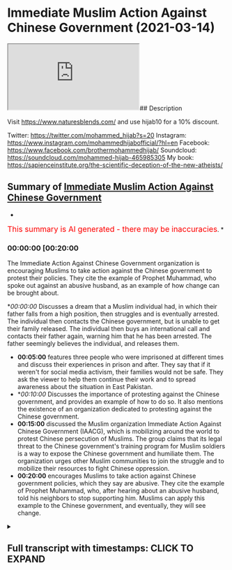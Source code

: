 # Immediate Muslim Action Against Chinese Government (2021-03-14)

<iframe loading='lazy' src='https://www.youtube.com/embed/xmXoyj0HgIw'></iframe>## Description

Visit https://www.naturesblends.com/ and use hijab10 for a 10% discount. 

Twitter: https://twitter.com/mohammed_hijab?s=20
Instagram: https://www.instagram.com/mohammedhijabofficial/?hl=en
Facebook: https://www.facebook.com/brothermohammedhijab/
Soundcloud: https://soundcloud.com/mohammed-hijab-465985305
My book: https://sapienceinstitute.org/the-scientific-deception-of-the-new-atheists/

## Summary of [Immediate Muslim Action Against Chinese Government](https://www.youtube.com/watch?v=xmXoyj0HgIw)


*

<span style="color:red; font-size:125%">This summary is AI generated - there may be inaccuracies</span>. [](/)*

### <a onclick="modifyYTiframeseektime('1200')">00:00:00 [00:20:00</a>

The Immediate Action Against Chinese Government organization is encouraging Muslims to take action against the Chinese government to protest their policies. They cite the example of Prophet Muhammad, who spoke out against an abusive husband, as an example of how change can be brought about.

**<a onclick="modifyYTiframeseektime('0')">00:00:00</a>* Discusses a dream that a Muslim individual had, in which their father falls from a high position, then struggles and is eventually arrested. The individual then contacts the Chinese government, but is unable to get their family released. The individual then buys an international call and contacts their father again, warning him that he has been arrested. The father seemingly believes the individual, and releases them.
* **<a onclick="modifyYTiframeseektime('300')">00:05:00</a>**  features three people who were imprisoned at different times and discuss their experiences in prison and after. They say that if it weren't for social media activism, their families would not be safe. They ask the viewer to help them continue their work and to spread awareness about the situation in East Pakistan.
* **<a onclick="modifyYTiframeseektime('600')">00:10:00</a>* Discusses the importance of protesting against the Chinese government, and provides an example of how to do so. It also mentions the existence of an organization dedicated to protesting against the Chinese government.
* **<a onclick="modifyYTiframeseektime('900')">00:15:00</a>**  discussed the Muslim organization Immediate Action Against Chinese Government (IAACG), which is mobilizing around the world to protest Chinese persecution of Muslims. The group claims that its legal threat to the Chinese government's training program for Muslim soldiers is a way to expose the Chinese government and humiliate them. The organization urges other Muslim communities to join the struggle and to mobilize their resources to fight Chinese oppression.
* **<a onclick="modifyYTiframeseektime('1200')">00:20:00</a>** encourages Muslims to take action against Chinese government policies, which they say are abusive. They cite the example of Prophet Muhammad, who, after hearing about an abusive husband, told his neighbors to stop supporting him. Muslims can apply this example to the Chinese government, and eventually, they will see change.

<details><summary><h2>Full transcript with timestamps: CLICK TO EXPAND</h2></summary>

<a onclick="modifyYTiframeseektime('0)')">0:00:00 condition a very ill condition and one</a>
<a onclick="modifyYTiframeseektime('3)')">0:00:03 day i received</a>
<a onclick="modifyYTiframeseektime('4)')">0:00:04 another one dying flower after like</a>
<a onclick="modifyYTiframeseektime('7)')">0:00:07 december 2018 and just to remind me what</a>
<a onclick="modifyYTiframeseektime('10)')">0:00:10 the dying flower what does it symbolize</a>
<a onclick="modifyYTiframeseektime('12)')">0:00:12 what does it mean the one the rose you</a>
<a onclick="modifyYTiframeseektime('15)')">0:00:15 know the the ross</a>
<a onclick="modifyYTiframeseektime('16)')">0:00:16 i mean the emoji the emoji what does it</a>
<a onclick="modifyYTiframeseektime('19)')">0:00:19 what does it mean that if you get a</a>
<a onclick="modifyYTiframeseektime('20)')">0:00:20 dying flower what does that indicate</a>
<a onclick="modifyYTiframeseektime('22)')">0:00:22 uh some i mean the chinese government</a>
<a onclick="modifyYTiframeseektime('24)')">0:00:24 touched my family members</a>
<a onclick="modifyYTiframeseektime('26)')">0:00:26 okay okay the emoji</a>
<a onclick="modifyYTiframeseektime('30)')">0:00:30 meaning they arrested them yes i mean</a>
<a onclick="modifyYTiframeseektime('33)')">0:00:33 of course only the thing is arrested by</a>
<a onclick="modifyYTiframeseektime('36)')">0:00:36 the chinese government you got the point</a>
<a onclick="modifyYTiframeseektime('37)')">0:00:37 on it actually</a>
<a onclick="modifyYTiframeseektime('38)')">0:00:38 i don't want to tell what they call the</a>
<a onclick="modifyYTiframeseektime('41)')">0:00:41 spirituality part actually</a>
<a onclick="modifyYTiframeseektime('43)')">0:00:43 everything i saw in my dream also i</a>
<a onclick="modifyYTiframeseektime('45)')">0:00:45 don't want to tell this part because i</a>
<a onclick="modifyYTiframeseektime('46)')">0:00:46 don't want to</a>
<a onclick="modifyYTiframeseektime('47)')">0:00:47 uh people oh no i think we need to hear</a>
<a onclick="modifyYTiframeseektime('49)')">0:00:49 this one brother please</a>
<a onclick="modifyYTiframeseektime('51)')">0:00:51 yeah actually just one day before my</a>
<a onclick="modifyYTiframeseektime('53)')">0:00:53 father</a>
<a onclick="modifyYTiframeseektime('54)')">0:00:54 is like from the high and he's the</a>
<a onclick="modifyYTiframeseektime('56)')">0:00:56 falling down then</a>
<a onclick="modifyYTiframeseektime('58)')">0:00:58 i like you know uh even the ones just</a>
<a onclick="modifyYTiframeseektime('61)')">0:01:01 now</a>
<a onclick="modifyYTiframeseektime('62)')">0:01:02 this is my dream in no actually just now</a>
<a onclick="modifyYTiframeseektime('65)')">0:01:05 also i i my dream my shortening just now</a>
<a onclick="modifyYTiframeseektime('68)')">0:01:08 when i come to the malaysia when i told</a>
<a onclick="modifyYTiframeseektime('71)')">0:01:11 you just now</a>
<a onclick="modifyYTiframeseektime('72)')">0:01:12 when i was from malaysia in my dream</a>
<a onclick="modifyYTiframeseektime('75)')">0:01:15 also someone ordered me</a>
<a onclick="modifyYTiframeseektime('76)')">0:01:16 out from malaysia before saturday in my</a>
<a onclick="modifyYTiframeseektime('79)')">0:01:19 dream</a>
<a onclick="modifyYTiframeseektime('80)')">0:01:20 subhanallah yes yes so allah saved me</a>
<a onclick="modifyYTiframeseektime('84)')">0:01:24 actually</a>
<a onclick="modifyYTiframeseektime('85)')">0:01:25 you know this is what happened i mean</a>
<a onclick="modifyYTiframeseektime('87)')">0:01:27 end of 2017</a>
<a onclick="modifyYTiframeseektime('89)')">0:01:29 my flight is on sunday but someone</a>
<a onclick="modifyYTiframeseektime('92)')">0:01:32 ordered me</a>
<a onclick="modifyYTiframeseektime('93)')">0:01:33 in my dream very clearly you held out</a>
<a onclick="modifyYTiframeseektime('95)')">0:01:35 from malaysia before saturday</a>
<a onclick="modifyYTiframeseektime('113)')">0:01:53 here you know the prophet muhammed he</a>
<a onclick="modifyYTiframeseektime('114)')">0:01:54 told us that you can have a</a>
<a onclick="modifyYTiframeseektime('117)')">0:01:57 an actual dream which indicates the</a>
<a onclick="modifyYTiframeseektime('118)')">0:01:58 future you know and this is</a>
<a onclick="modifyYTiframeseektime('121)')">0:02:01 the the ulama of islam they've divided</a>
<a onclick="modifyYTiframeseektime('123)')">0:02:03 dreams into different types and one of</a>
<a onclick="modifyYTiframeseektime('124)')">0:02:04 them is</a>
<a onclick="modifyYTiframeseektime('126)')">0:02:06 the actual true dream that tells you</a>
<a onclick="modifyYTiframeseektime('128)')">0:02:08 about the truth the future</a>
<a onclick="modifyYTiframeseektime('131)')">0:02:11 and this is unbelievable what you're</a>
<a onclick="modifyYTiframeseektime('132)')">0:02:12 saying to me right now is it's</a>
<a onclick="modifyYTiframeseektime('134)')">0:02:14 phenomenal like you know subhanallah</a>
<a onclick="modifyYTiframeseektime('136)')">0:02:16 that shows you that allah subhanahu wa</a>
<a onclick="modifyYTiframeseektime('138)')">0:02:18 he has given you subhanallah a mission</a>
<a onclick="modifyYTiframeseektime('141)')">0:02:21 in life</a>
<a onclick="modifyYTiframeseektime('142)')">0:02:22 you have you've been chosen for this</a>
<a onclick="modifyYTiframeseektime('144)')">0:02:24 mission brother</a>
<a onclick="modifyYTiframeseektime('145)')">0:02:25 yes yes yes yes that is exactly what i'm</a>
<a onclick="modifyYTiframeseektime('149)')">0:02:29 thinking you know brother why allah</a>
<a onclick="modifyYTiframeseektime('150)')">0:02:30 saved me you know</a>
<a onclick="modifyYTiframeseektime('152)')">0:02:32 because i have to answer to allah when</a>
<a onclick="modifyYTiframeseektime('154)')">0:02:34 your nation</a>
<a onclick="modifyYTiframeseektime('155)')">0:02:35 actually i tell you later on all the</a>
<a onclick="modifyYTiframeseektime('157)')">0:02:37 mosque in my village is</a>
<a onclick="modifyYTiframeseektime('159)')">0:02:39 being demolished i tell you after this</a>
<a onclick="modifyYTiframeseektime('161)')">0:02:41 this one you know so i got everything</a>
<a onclick="modifyYTiframeseektime('163)')">0:02:43 so meaning that uh you know if i don't</a>
<a onclick="modifyYTiframeseektime('165)')">0:02:45 do anything</a>
<a onclick="modifyYTiframeseektime('166)')">0:02:46 i will questionable or i have to answer</a>
<a onclick="modifyYTiframeseektime('168)')">0:02:48 to allah what i did when i save you</a>
<a onclick="modifyYTiframeseektime('171)')">0:02:51 from this the red evils you know so</a>
<a onclick="modifyYTiframeseektime('174)')">0:02:54 actually</a>
<a onclick="modifyYTiframeseektime('174)')">0:02:54 uh that's why i don't want to make it</a>
<a onclick="modifyYTiframeseektime('177)')">0:02:57 very spiritual but</a>
<a onclick="modifyYTiframeseektime('178)')">0:02:58 i know this part is very touchy part as</a>
<a onclick="modifyYTiframeseektime('180)')">0:03:00 well so</a>
<a onclick="modifyYTiframeseektime('182)')">0:03:02 anyway when it's come to my father in my</a>
<a onclick="modifyYTiframeseektime('185)')">0:03:05 dream</a>
<a onclick="modifyYTiframeseektime('185)')">0:03:05 my father is falling down forever from</a>
<a onclick="modifyYTiframeseektime('188)')">0:03:08 very high</a>
<a onclick="modifyYTiframeseektime('189)')">0:03:09 then is he's just like struggling in my</a>
<a onclick="modifyYTiframeseektime('191)')">0:03:11 dream then</a>
<a onclick="modifyYTiframeseektime('192)')">0:03:12 uh i just like you know again</a>
<a onclick="modifyYTiframeseektime('196)')">0:03:16 i got some message to someone then and</a>
<a onclick="modifyYTiframeseektime('199)')">0:03:19 he told me one dying flower</a>
<a onclick="modifyYTiframeseektime('201)')">0:03:21 emoji okay emoji so meaning that they</a>
<a onclick="modifyYTiframeseektime('204)')">0:03:24 arrested</a>
<a onclick="modifyYTiframeseektime('205)')">0:03:25 my father as well then when i contacted</a>
<a onclick="modifyYTiframeseektime('209)')">0:03:29 that chinese officials they already like</a>
<a onclick="modifyYTiframeseektime('212)')">0:03:32 delisted me in the wechat</a>
<a onclick="modifyYTiframeseektime('214)')">0:03:34 because i cannot send him the message</a>
<a onclick="modifyYTiframeseektime('216)')">0:03:36 anymore</a>
<a onclick="modifyYTiframeseektime('217)')">0:03:37 and then i i purchased the international</a>
<a onclick="modifyYTiframeseektime('220)')">0:03:40 call</a>
<a onclick="modifyYTiframeseektime('220)')">0:03:40 then i called him again then i told him</a>
<a onclick="modifyYTiframeseektime('223)')">0:03:43 now you arrested my father</a>
<a onclick="modifyYTiframeseektime('225)')">0:03:45 you have to release them actually don't</a>
<a onclick="modifyYTiframeseektime('228)')">0:03:48 underestimate</a>
<a onclick="modifyYTiframeseektime('229)')">0:03:49 my power as well i'm very popular in</a>
<a onclick="modifyYTiframeseektime('231)')">0:03:51 malaysia</a>
<a onclick="modifyYTiframeseektime('232)')">0:03:52 and also uh i mean uh what they call is</a>
<a onclick="modifyYTiframeseektime('236)')">0:03:56 so you're telling me you're telling me</a>
<a onclick="modifyYTiframeseektime('238)')">0:03:58 sorry doctor sorry let me just say</a>
<a onclick="modifyYTiframeseektime('239)')">0:03:59 something here and this is so important</a>
<a onclick="modifyYTiframeseektime('241)')">0:04:01 for us</a>
<a onclick="modifyYTiframeseektime('242)')">0:04:02 okay yes yes you're telling me that</a>
<a onclick="modifyYTiframeseektime('245)')">0:04:05 with your influence yeah as an academic</a>
<a onclick="modifyYTiframeseektime('250)')">0:04:10 someone who has access to the media that</a>
<a onclick="modifyYTiframeseektime('253)')">0:04:13 you</a>
<a onclick="modifyYTiframeseektime('253)')">0:04:13 are able to get the chinese government</a>
<a onclick="modifyYTiframeseektime('256)')">0:04:16 direct to release your family members</a>
<a onclick="modifyYTiframeseektime('260)')">0:04:20 with that kind of threat</a>
<a onclick="modifyYTiframeseektime('262)')">0:04:22 yes yes yes yes</a>
<a onclick="modifyYTiframeseektime('265)')">0:04:25 then then you've given us a key here you</a>
<a onclick="modifyYTiframeseektime('267)')">0:04:27 have given us a key</a>
<a onclick="modifyYTiframeseektime('269)')">0:04:29 yes this is exactly it shows you know</a>
<a onclick="modifyYTiframeseektime('271)')">0:04:31 what this shows you</a>
<a onclick="modifyYTiframeseektime('272)')">0:04:32 doctor sorry just to because it's not a</a>
<a onclick="modifyYTiframeseektime('274)')">0:04:34 problem no problem</a>
<a onclick="modifyYTiframeseektime('276)')">0:04:36 it shows us the extent to which the</a>
<a onclick="modifyYTiframeseektime('278)')">0:04:38 chinese government are fragile yes</a>
<a onclick="modifyYTiframeseektime('281)')">0:04:41 and it shows us how much impact is</a>
<a onclick="modifyYTiframeseektime('284)')">0:04:44 possibly had exactly exactly</a>
<a onclick="modifyYTiframeseektime('288)')">0:04:48 is watching this right now that if we</a>
<a onclick="modifyYTiframeseektime('291)')">0:04:51 come together and use our social media</a>
<a onclick="modifyYTiframeseektime('294)')">0:04:54 influence</a>
<a onclick="modifyYTiframeseektime('294)')">0:04:54 just our social media yes yes yes you</a>
<a onclick="modifyYTiframeseektime('297)')">0:04:57 can influence i mean if you did it and</a>
<a onclick="modifyYTiframeseektime('299)')">0:04:59 you could get</a>
<a onclick="modifyYTiframeseektime('300)')">0:05:00 three people out of prison at different</a>
<a onclick="modifyYTiframeseektime('301)')">0:05:01 times imagine if</a>
<a onclick="modifyYTiframeseektime('303)')">0:05:03 all did it how many yes yes yes</a>
<a onclick="modifyYTiframeseektime('307)')">0:05:07 yes yes yes because chinese government</a>
<a onclick="modifyYTiframeseektime('310)')">0:05:10 nature like this if you are like scared</a>
<a onclick="modifyYTiframeseektime('313)')">0:05:13 from them</a>
<a onclick="modifyYTiframeseektime('313)')">0:05:13 they want to bully you but if you are</a>
<a onclick="modifyYTiframeseektime('316)')">0:05:16 strong enough</a>
<a onclick="modifyYTiframeseektime('317)')">0:05:17 then they step back you know something</a>
<a onclick="modifyYTiframeseektime('319)')">0:05:19 like that so this is the nature of it</a>
<a onclick="modifyYTiframeseektime('321)')">0:05:21 this is life this is life yes this is</a>
<a onclick="modifyYTiframeseektime('324)')">0:05:24 the life yes</a>
<a onclick="modifyYTiframeseektime('325)')">0:05:25 then after that uh you know</a>
<a onclick="modifyYTiframeseektime('328)')">0:05:28 my my life is in struggle then they</a>
<a onclick="modifyYTiframeseektime('330)')">0:05:30 released me my father</a>
<a onclick="modifyYTiframeseektime('332)')">0:05:32 and after that uh i mean i got a</a>
<a onclick="modifyYTiframeseektime('335)')">0:05:35 national award</a>
<a onclick="modifyYTiframeseektime('336)')">0:05:36 from in december 2018 i got the national</a>
<a onclick="modifyYTiframeseektime('339)')">0:05:39 award from turkey</a>
<a onclick="modifyYTiframeseektime('340)')">0:05:40 and it is presented by president of the</a>
<a onclick="modifyYTiframeseektime('342)')">0:05:42 turkey region</a>
<a onclick="modifyYTiframeseektime('344)')">0:05:44 as well so i mean that is something</a>
<a onclick="modifyYTiframeseektime('347)')">0:05:47 i i i saw this picture is this you yes</a>
<a onclick="modifyYTiframeseektime('350)')">0:05:50 yes yes yes brother yes brother yes yes</a>
<a onclick="modifyYTiframeseektime('353)')">0:05:53 yes so meaning that after that i think</a>
<a onclick="modifyYTiframeseektime('356)')">0:05:56 they didn't touch my parents they didn't</a>
<a onclick="modifyYTiframeseektime('359)')">0:05:59 touch my sister</a>
<a onclick="modifyYTiframeseektime('360)')">0:06:00 they didn't touch my uh brother as well</a>
<a onclick="modifyYTiframeseektime('364)')">0:06:04 because i have the</a>
<a onclick="modifyYTiframeseektime('365)')">0:06:05 one younger brother as well so meaning</a>
<a onclick="modifyYTiframeseektime('367)')">0:06:07 that uh</a>
<a onclick="modifyYTiframeseektime('368)')">0:06:08 starting from then uh but i mean my</a>
<a onclick="modifyYTiframeseektime('371)')">0:06:11 sister is disappeared for</a>
<a onclick="modifyYTiframeseektime('372)')">0:06:12 few months i think they did they</a>
<a onclick="modifyYTiframeseektime('374)')">0:06:14 arrested him they arrested her again</a>
<a onclick="modifyYTiframeseektime('376)')">0:06:16 uh then i think but is uh disappeared</a>
<a onclick="modifyYTiframeseektime('379)')">0:06:19 like for</a>
<a onclick="modifyYTiframeseektime('380)')">0:06:20 four four four five months then after</a>
<a onclick="modifyYTiframeseektime('383)')">0:06:23 that the pressure of international</a>
<a onclick="modifyYTiframeseektime('385)')">0:06:25 community</a>
<a onclick="modifyYTiframeseektime('386)')">0:06:26 i think they released some people from</a>
<a onclick="modifyYTiframeseektime('388)')">0:06:28 the concentration camp</a>
<a onclick="modifyYTiframeseektime('389)')">0:06:29 then that time i think they released my</a>
<a onclick="modifyYTiframeseektime('392)')">0:06:32 sister as well</a>
<a onclick="modifyYTiframeseektime('393)')">0:06:33 so meaning that in order to save my</a>
<a onclick="modifyYTiframeseektime('395)')">0:06:35 sister again</a>
<a onclick="modifyYTiframeseektime('397)')">0:06:37 so i i continued my journey actually so</a>
<a onclick="modifyYTiframeseektime('400)')">0:06:40 meaning that</a>
<a onclick="modifyYTiframeseektime('401)')">0:06:41 uh because you know then i'm asking</a>
<a onclick="modifyYTiframeseektime('404)')">0:06:44 myself</a>
<a onclick="modifyYTiframeseektime('404)')">0:06:44 okay it's not about my father it's not</a>
<a onclick="modifyYTiframeseektime('407)')">0:06:47 my</a>
<a onclick="modifyYTiframeseektime('408)')">0:06:48 about my father actually in order to</a>
<a onclick="modifyYTiframeseektime('410)')">0:06:50 save</a>
<a onclick="modifyYTiframeseektime('411)')">0:06:51 a people my people or in order to save</a>
<a onclick="modifyYTiframeseektime('414)')">0:06:54 the islam in sacrifice</a>
<a onclick="modifyYTiframeseektime('417)')">0:06:57 my father or my mother you know this is</a>
<a onclick="modifyYTiframeseektime('420)')">0:07:00 i mean</a>
<a onclick="modifyYTiframeseektime('420)')">0:07:00 in order to i mean they i mean i know</a>
<a onclick="modifyYTiframeseektime('423)')">0:07:03 actually</a>
<a onclick="modifyYTiframeseektime('424)')">0:07:04 now they're at home uh to be honest i'm</a>
<a onclick="modifyYTiframeseektime('426)')">0:07:06 100 sure they're at home</a>
<a onclick="modifyYTiframeseektime('428)')">0:07:08 uh now right now but you know the</a>
<a onclick="modifyYTiframeseektime('431)')">0:07:11 problem is now</a>
<a onclick="modifyYTiframeseektime('432)')">0:07:12 more than the issue is more than my</a>
<a onclick="modifyYTiframeseektime('434)')">0:07:14 family right now actually</a>
<a onclick="modifyYTiframeseektime('436)')">0:07:16 because what they're called i have to</a>
<a onclick="modifyYTiframeseektime('437)')">0:07:17 say i am</a>
<a onclick="modifyYTiframeseektime('439)')">0:07:19 completely taken aback by your story i</a>
<a onclick="modifyYTiframeseektime('442)')">0:07:22 i you i rarely ever use a word like this</a>
<a onclick="modifyYTiframeseektime('445)')">0:07:25 but you have</a>
<a onclick="modifyYTiframeseektime('447)')">0:07:27 professor you have a heroic story you</a>
<a onclick="modifyYTiframeseektime('450)')">0:07:30 have an</a>
<a onclick="modifyYTiframeseektime('451)')">0:07:31 absolutely heroic story and it's amazing</a>
<a onclick="modifyYTiframeseektime('454)')">0:07:34 and it's a privilege for me</a>
<a onclick="modifyYTiframeseektime('455)')">0:07:35 to hear this i mean i genuinely</a>
<a onclick="modifyYTiframeseektime('458)')">0:07:38 read about stories like this in history</a>
<a onclick="modifyYTiframeseektime('460)')">0:07:40 books i i'd rarely ever get a chance to</a>
<a onclick="modifyYTiframeseektime('463)')">0:07:43 speak to someone who's been through what</a>
<a onclick="modifyYTiframeseektime('465)')">0:07:45 you've been through</a>
<a onclick="modifyYTiframeseektime('466)')">0:07:46 and done what you've done and you've</a>
<a onclick="modifyYTiframeseektime('469)')">0:07:49 given us</a>
<a onclick="modifyYTiframeseektime('470)')">0:07:50 so much hope actually i i want you to</a>
<a onclick="modifyYTiframeseektime('472)')">0:07:52 know that you have given us so much hope</a>
<a onclick="modifyYTiframeseektime('474)')">0:07:54 and you've given us their weak points</a>
<a onclick="modifyYTiframeseektime('478)')">0:07:58 i mean is this the sense that you can do</a>
<a onclick="modifyYTiframeseektime('479)')">0:07:59 this yes</a>
<a onclick="modifyYTiframeseektime('481)')">0:08:01 we have a lot of social media influence</a>
<a onclick="modifyYTiframeseektime('484)')">0:08:04 yes we thrilled and this is the message</a>
<a onclick="modifyYTiframeseektime('486)')">0:08:06 i know the chinese government</a>
<a onclick="modifyYTiframeseektime('488)')">0:08:08 i know the chinese government is</a>
<a onclick="modifyYTiframeseektime('489)')">0:08:09 watching this yes yes</a>
<a onclick="modifyYTiframeseektime('492)')">0:08:12 unconditionally for all of the</a>
<a onclick="modifyYTiframeseektime('495)')">0:08:15 prisoners to be taken out of the chinese</a>
<a onclick="modifyYTiframeseektime('498)')">0:08:18 prisons and that if you don't we will</a>
<a onclick="modifyYTiframeseektime('501)')">0:08:21 start a movement which will become so</a>
<a onclick="modifyYTiframeseektime('503)')">0:08:23 powerful yes and it knows exactly what</a>
<a onclick="modifyYTiframeseektime('507)')">0:08:27 china</a>
<a onclick="modifyYTiframeseektime('508)')">0:08:28 is doing that believe you me it will not</a>
<a onclick="modifyYTiframeseektime('510)')">0:08:30 just be written in the history books</a>
<a onclick="modifyYTiframeseektime('512)')">0:08:32 it will be written everywhere that the</a>
<a onclick="modifyYTiframeseektime('514)')">0:08:34 chinese government</a>
<a onclick="modifyYTiframeseektime('516)')">0:08:36 is the most brutal and barbaric and</a>
<a onclick="modifyYTiframeseektime('519)')">0:08:39 megalomaniacal diabolical government</a>
<a onclick="modifyYTiframeseektime('522)')">0:08:42 that has</a>
<a onclick="modifyYTiframeseektime('522)')">0:08:42 ever you know dealt with a minority</a>
<a onclick="modifyYTiframeseektime('526)')">0:08:46 group and is ever</a>
<a onclick="modifyYTiframeseektime('527)')">0:08:47 doing so now and believe you me</a>
<a onclick="modifyYTiframeseektime('530)')">0:08:50 you know with your support it will not</a>
<a onclick="modifyYTiframeseektime('532)')">0:08:52 just be insha'allah with the will of</a>
<a onclick="modifyYTiframeseektime('534)')">0:08:54 allah</a>
<a onclick="modifyYTiframeseektime('536)')">0:08:56 your parents and your sister and your</a>
<a onclick="modifyYTiframeseektime('538)')">0:08:58 family</a>
<a onclick="modifyYTiframeseektime('539)')">0:08:59 who will be assured safety in istanbul</a>
<a onclick="modifyYTiframeseektime('542)')">0:09:02 pakistan but it will be the entire</a>
<a onclick="modifyYTiframeseektime('545)')">0:09:05 muslim population</a>
<a onclick="modifyYTiframeseektime('547)')">0:09:07 and this has become our struggle now</a>
<a onclick="modifyYTiframeseektime('550)')">0:09:10 you're struggling no longer your</a>
<a onclick="modifyYTiframeseektime('552)')">0:09:12 struggle</a>
<a onclick="modifyYTiframeseektime('552)')">0:09:12 i want to let you know dr bolham thank</a>
<a onclick="modifyYTiframeseektime('555)')">0:09:15 you so much</a>
<a onclick="modifyYTiframeseektime('556)')">0:09:16 yes every single person who is watching</a>
<a onclick="modifyYTiframeseektime('559)')">0:09:19 this stream now is already</a>
<a onclick="modifyYTiframeseektime('563)')">0:09:23 a front line worker</a>
<a onclick="modifyYTiframeseektime('566)')">0:09:26 every single one of us now are with you</a>
<a onclick="modifyYTiframeseektime('568)')">0:09:28 i don't want you to feel for a second</a>
<a onclick="modifyYTiframeseektime('570)')">0:09:30 that you're alone</a>
<a onclick="modifyYTiframeseektime('571)')">0:09:31 thank you so much brother thank you so</a>
<a onclick="modifyYTiframeseektime('573)')">0:09:33 much every single person that's watching</a>
<a onclick="modifyYTiframeseektime('575)')">0:09:35 this stream and the thousands that are</a>
<a onclick="modifyYTiframeseektime('576)')">0:09:36 going to watch you after is done</a>
<a onclick="modifyYTiframeseektime('578)')">0:09:38 we are all with you and we will do</a>
<a onclick="modifyYTiframeseektime('580)')">0:09:40 whatever is needed</a>
<a onclick="modifyYTiframeseektime('582)')">0:09:42 and whatever is required through the</a>
<a onclick="modifyYTiframeseektime('585)')">0:09:45 legal systems</a>
<a onclick="modifyYTiframeseektime('586)')">0:09:46 and so yes necessary yes yes</a>
<a onclick="modifyYTiframeseektime('590)')">0:09:50 legal means necessary yes required</a>
<a onclick="modifyYTiframeseektime('594)')">0:09:54 to free the people of east pakistan yeah</a>
<a onclick="modifyYTiframeseektime('597)')">0:09:57 thank you</a>
<a onclick="modifyYTiframeseektime('598)')">0:09:58 thank you social media activism make a</a>
<a onclick="modifyYTiframeseektime('601)')">0:10:01 difference</a>
<a onclick="modifyYTiframeseektime('602)')">0:10:02 is it important for people to do of</a>
<a onclick="modifyYTiframeseektime('604)')">0:10:04 course</a>
<a onclick="modifyYTiframeseektime('605)')">0:10:05 definitely every time there is what they</a>
<a onclick="modifyYTiframeseektime('607)')">0:10:07 call is</a>
<a onclick="modifyYTiframeseektime('608)')">0:10:08 like very strong voice from</a>
<a onclick="modifyYTiframeseektime('609)')">0:10:09 international community i mean</a>
<a onclick="modifyYTiframeseektime('612)')">0:10:12 i mean this chinese government is really</a>
<a onclick="modifyYTiframeseektime('614)')">0:10:14 liar you know</a>
<a onclick="modifyYTiframeseektime('615)')">0:10:15 uh if they say there is no the the what</a>
<a onclick="modifyYTiframeseektime('618)')">0:10:18 they call</a>
<a onclick="modifyYTiframeseektime('619)')">0:10:19 the mos masjid is being the claws and</a>
<a onclick="modifyYTiframeseektime('621)')">0:10:21 they just try to show one</a>
<a onclick="modifyYTiframeseektime('622)')">0:10:22 to the mosque i mean as open they just</a>
<a onclick="modifyYTiframeseektime('625)')">0:10:25 try to tell them</a>
<a onclick="modifyYTiframeseektime('626)')">0:10:26 the mosque is being opened and also we</a>
<a onclick="modifyYTiframeseektime('629)')">0:10:29 say</a>
<a onclick="modifyYTiframeseektime('629)')">0:10:29 i mean they tried to senizing our people</a>
<a onclick="modifyYTiframeseektime('632)')">0:10:32 then the next day they were showing</a>
<a onclick="modifyYTiframeseektime('633)')">0:10:33 okay some uh people singing the uyghur</a>
<a onclick="modifyYTiframeseektime('636)')">0:10:36 song you know so meaning that</a>
<a onclick="modifyYTiframeseektime('637)')">0:10:37 of course this is the pressure of</a>
<a onclick="modifyYTiframeseektime('639)')">0:10:39 international community so meaning that</a>
<a onclick="modifyYTiframeseektime('642)')">0:10:42 if we do something in the social media</a>
<a onclick="modifyYTiframeseektime('644)')">0:10:44 of course</a>
<a onclick="modifyYTiframeseektime('645)')">0:10:45 we can influence by the chinese</a>
<a onclick="modifyYTiframeseektime('647)')">0:10:47 government as well</a>
<a onclick="modifyYTiframeseektime('648)')">0:10:48 so that's why uh even uh some people</a>
<a onclick="modifyYTiframeseektime('652)')">0:10:52 is protesting in what they call in the</a>
<a onclick="modifyYTiframeseektime('654)')">0:10:54 uh in front of chinese embassy</a>
<a onclick="modifyYTiframeseektime('656)')">0:10:56 and the chinese government called them</a>
<a onclick="modifyYTiframeseektime('658)')">0:10:58 don't go to the protest</a>
<a onclick="modifyYTiframeseektime('660)')">0:11:00 we will let you to your you can talk to</a>
<a onclick="modifyYTiframeseektime('662)')">0:11:02 your with your parents you know this has</a>
<a onclick="modifyYTiframeseektime('664)')">0:11:04 happened to</a>
<a onclick="modifyYTiframeseektime('665)')">0:11:05 many fam family members as well actually</a>
<a onclick="modifyYTiframeseektime('667)')">0:11:07 actually</a>
<a onclick="modifyYTiframeseektime('668)')">0:11:08 they want to stop me as well by showing</a>
<a onclick="modifyYTiframeseektime('670)')">0:11:10 my father and my mother</a>
<a onclick="modifyYTiframeseektime('672)')">0:11:12 i told them you know now is you cannot</a>
<a onclick="modifyYTiframeseektime('674)')">0:11:14 stop me anymore</a>
<a onclick="modifyYTiframeseektime('676)')">0:11:16 okay my my father already like 70 years</a>
<a onclick="modifyYTiframeseektime('678)')">0:11:18 old my father my mother already 60 plus</a>
<a onclick="modifyYTiframeseektime('682)')">0:11:22 okay now they live enough already</a>
<a onclick="modifyYTiframeseektime('685)')">0:11:25 okay i mean actually by this way</a>
<a onclick="modifyYTiframeseektime('688)')">0:11:28 okay put me this way brother they want</a>
<a onclick="modifyYTiframeseektime('691)')">0:11:31 to</a>
<a onclick="modifyYTiframeseektime('691)')">0:11:31 i mean they don't want to let the people</a>
<a onclick="modifyYTiframeseektime('693)')">0:11:33 to top this issue they don't want to let</a>
<a onclick="modifyYTiframeseektime('696)')">0:11:36 uh not they're not allowed to advocate</a>
<a onclick="modifyYTiframeseektime('699)')">0:11:39 for them yes you are making</a>
<a onclick="modifyYTiframeseektime('702)')">0:11:42 such a sacrifice by being an activist</a>
<a onclick="modifyYTiframeseektime('707)')">0:11:47 and there's so many of us that we don't</a>
<a onclick="modifyYTiframeseektime('710)')">0:11:50 have to make any sacrifice</a>
<a onclick="modifyYTiframeseektime('713)')">0:11:53 and we'll be activists thank you thank</a>
<a onclick="modifyYTiframeseektime('716)')">0:11:56 you thank you</a>
<a onclick="modifyYTiframeseektime('717)')">0:11:57 for the muslim community actually to be</a>
<a onclick="modifyYTiframeseektime('719)')">0:11:59 honest with you</a>
<a onclick="modifyYTiframeseektime('720)')">0:12:00 it's a huge shame on the muslim it's the</a>
<a onclick="modifyYTiframeseektime('722)')">0:12:02 biggest where are the scholars</a>
<a onclick="modifyYTiframeseektime('724)')">0:12:04 yes yes so why are they talking about</a>
<a onclick="modifyYTiframeseektime('728)')">0:12:08 wiping over the sock and who is an</a>
<a onclick="modifyYTiframeseektime('730)')">0:12:10 innovator</a>
<a onclick="modifyYTiframeseektime('732)')">0:12:12 nowadays people are dying these</a>
<a onclick="modifyYTiframeseektime('735)')">0:12:15 people are all called muslim scholars</a>
<a onclick="modifyYTiframeseektime('737)')">0:12:17 and speakers and</a>
<a onclick="modifyYTiframeseektime('738)')">0:12:18 there are people with huge reaches huge</a>
<a onclick="modifyYTiframeseektime('742)')">0:12:22 absolutely</a>
<a onclick="modifyYTiframeseektime('743)')">0:12:23 huge you're telling us you've said today</a>
<a onclick="modifyYTiframeseektime('746)')">0:12:26 that you threatened the chinese</a>
<a onclick="modifyYTiframeseektime('749)')">0:12:29 government</a>
<a onclick="modifyYTiframeseektime('750)')">0:12:30 with with with the international media</a>
<a onclick="modifyYTiframeseektime('754)')">0:12:34 and they released your family no one is</a>
<a onclick="modifyYTiframeseektime('757)')">0:12:37 threatening</a>
<a onclick="modifyYTiframeseektime('758)')">0:12:38 our family members we could do it free</a>
<a onclick="modifyYTiframeseektime('761)')">0:12:41 of charge</a>
<a onclick="modifyYTiframeseektime('762)')">0:12:42 without danger living in the west</a>
<a onclick="modifyYTiframeseektime('766)')">0:12:46 it's unbelievable that the muslim</a>
<a onclick="modifyYTiframeseektime('769)')">0:12:49 community</a>
<a onclick="modifyYTiframeseektime('770)')">0:12:50 is so caught up in unprioritized things</a>
<a onclick="modifyYTiframeseektime('775)')">0:12:55 that we cannot even see that there is a</a>
<a onclick="modifyYTiframeseektime('778)')">0:12:58 holocaust a genocide</a>
<a onclick="modifyYTiframeseektime('781)')">0:13:01 an infiltration they're wiping away</a>
<a onclick="modifyYTiframeseektime('784)')">0:13:04 a population a demographic destroying</a>
<a onclick="modifyYTiframeseektime('787)')">0:13:07 mosques</a>
<a onclick="modifyYTiframeseektime('789)')">0:13:09 50 mosques you said there were 50</a>
<a onclick="modifyYTiframeseektime('791)')">0:13:11 mosques in your village just imagine</a>
<a onclick="modifyYTiframeseektime('793)')">0:13:13 it's just in my village so you can</a>
<a onclick="modifyYTiframeseektime('795)')">0:13:15 imagine in the whole easter</a>
<a onclick="modifyYTiframeseektime('797)')">0:13:17 how many mosques they're being</a>
<a onclick="modifyYTiframeseektime('798)')">0:13:18 demolished that is that</a>
<a onclick="modifyYTiframeseektime('800)')">0:13:20 something is unbelievable unbelievable</a>
<a onclick="modifyYTiframeseektime('804)')">0:13:24 we really have a job to do believe we</a>
<a onclick="modifyYTiframeseektime('806)')">0:13:26 are your comrades we are your brothers</a>
<a onclick="modifyYTiframeseektime('808)')">0:13:28 in faith we will help you</a>
<a onclick="modifyYTiframeseektime('810)')">0:13:30 we will do as much as we</a>
<a onclick="modifyYTiframeseektime('818)')">0:13:38 who have the ability to but are choosing</a>
<a onclick="modifyYTiframeseektime('821)')">0:13:41 to</a>
<a onclick="modifyYTiframeseektime('822)')">0:13:42 de-prioritize this issue for all of the</a>
<a onclick="modifyYTiframeseektime('825)')">0:13:45 other issues</a>
<a onclick="modifyYTiframeseektime('830)')">0:13:50 it's for anybody that calls themself an</a>
<a onclick="modifyYTiframeseektime('833)')">0:13:53 influencer in the muslim world</a>
<a onclick="modifyYTiframeseektime('835)')">0:13:55 or in fact anyone who cares about human</a>
<a onclick="modifyYTiframeseektime('837)')">0:13:57 life</a>
<a onclick="modifyYTiframeseektime('838)')">0:13:58 for this yes yes the top of their</a>
<a onclick="modifyYTiframeseektime('841)')">0:14:01 priorities list</a>
<a onclick="modifyYTiframeseektime('845)')">0:14:05 yes yes so yeah uh so</a>
<a onclick="modifyYTiframeseektime('848)')">0:14:08 that's why uh maybe what you can do just</a>
<a onclick="modifyYTiframeseektime('850)')">0:14:10 now brother suburu also asking</a>
<a onclick="modifyYTiframeseektime('852)')">0:14:12 also maybe also i request you</a>
<a onclick="modifyYTiframeseektime('856)')">0:14:16 if you do if you can do actually you can</a>
<a onclick="modifyYTiframeseektime('858)')">0:14:18 organize protest in from chinese embassy</a>
<a onclick="modifyYTiframeseektime('860)')">0:14:20 as well</a>
<a onclick="modifyYTiframeseektime('861)')">0:14:21 there's civil society yeah civil society</a>
<a onclick="modifyYTiframeseektime('864)')">0:14:24 in turkey also</a>
<a onclick="modifyYTiframeseektime('865)')">0:14:25 joining our protest actually so meaning</a>
<a onclick="modifyYTiframeseektime('868)')">0:14:28 that actually yes</a>
<a onclick="modifyYTiframeseektime('869)')">0:14:29 uh maybe of course now the thanks for</a>
<a onclick="modifyYTiframeseektime('871)')">0:14:31 canada thanks for the netherlands as</a>
<a onclick="modifyYTiframeseektime('873)')">0:14:33 well</a>
<a onclick="modifyYTiframeseektime('873)')">0:14:33 uh saw them declared as a genocide so</a>
<a onclick="modifyYTiframeseektime('876)')">0:14:36 now is a chinese government is like</a>
<a onclick="modifyYTiframeseektime('878)')">0:14:38 uh i mean under a pressure as well so</a>
<a onclick="modifyYTiframeseektime('881)')">0:14:41 meaning that</a>
<a onclick="modifyYTiframeseektime('882)')">0:14:42 we ask you also uh maybe someone in</a>
<a onclick="modifyYTiframeseektime('884)')">0:14:44 germany or someone in</a>
<a onclick="modifyYTiframeseektime('886)')">0:14:46 other part of the europe actually our</a>
<a onclick="modifyYTiframeseektime('888)')">0:14:48 people already started like</a>
<a onclick="modifyYTiframeseektime('890)')">0:14:50 long much of the protest in the</a>
<a onclick="modifyYTiframeseektime('892)')">0:14:52 different ambassadors</a>
<a onclick="modifyYTiframeseektime('894)')">0:14:54 what we have and we want to raise</a>
<a onclick="modifyYTiframeseektime('896)')">0:14:56 awareness for this we have an</a>
<a onclick="modifyYTiframeseektime('898)')">0:14:58 organization now</a>
<a onclick="modifyYTiframeseektime('899)')">0:14:59 it's called the weaker freedom</a>
<a onclick="modifyYTiframeseektime('900)')">0:15:00 organization</a>
<a onclick="modifyYTiframeseektime('902)')">0:15:02 with more than 100 links to universities</a>
<a onclick="modifyYTiframeseektime('905)')">0:15:05 across the world</a>
<a onclick="modifyYTiframeseektime('907)')">0:15:07 and we are mobilizing and this is our</a>
<a onclick="modifyYTiframeseektime('909)')">0:15:09 message</a>
<a onclick="modifyYTiframeseektime('910)')">0:15:10 exactly right our legal threat to the</a>
<a onclick="modifyYTiframeseektime('913)')">0:15:13 training</a>
<a onclick="modifyYTiframeseektime('914)')">0:15:14 thank you so much i know they're</a>
<a onclick="modifyYTiframeseektime('916)')">0:15:16 watching me yes</a>
<a onclick="modifyYTiframeseektime('918)')">0:15:18 yes you should be quaking you should be</a>
<a onclick="modifyYTiframeseektime('921)')">0:15:21 shaking</a>
<a onclick="modifyYTiframeseektime('922)')">0:15:22 because we are gonna expose you</a>
<a onclick="modifyYTiframeseektime('925)')">0:15:25 we are going to expose you is going to</a>
<a onclick="modifyYTiframeseektime('928)')">0:15:28 be the new</a>
<a onclick="modifyYTiframeseektime('929)')">0:15:29 germany yes you know</a>
<a onclick="modifyYTiframeseektime('932)')">0:15:32 the chinese communist party will be the</a>
<a onclick="modifyYTiframeseektime('934)')">0:15:34 new nazi party</a>
<a onclick="modifyYTiframeseektime('935)')">0:15:35 we have the ability to make that be the</a>
<a onclick="modifyYTiframeseektime('937)')">0:15:37 case</a>
<a onclick="modifyYTiframeseektime('939)')">0:15:39 the only demand we have is that</a>
<a onclick="modifyYTiframeseektime('942)')">0:15:42 the state of east africa become</a>
<a onclick="modifyYTiframeseektime('945)')">0:15:45 an independent state we don't care about</a>
<a onclick="modifyYTiframeseektime('948)')">0:15:48 anything else</a>
<a onclick="modifyYTiframeseektime('951)')">0:15:51 in our business the dustbins of history</a>
<a onclick="modifyYTiframeseektime('955)')">0:15:55 the chinese government i am threatening</a>
<a onclick="modifyYTiframeseektime('957)')">0:15:57 you</a>
<a onclick="modifyYTiframeseektime('958)')">0:15:58 with the most legal and the most</a>
<a onclick="modifyYTiframeseektime('960)')">0:16:00 influential of ways</a>
<a onclick="modifyYTiframeseektime('962)')">0:16:02 people are going to see we are going to</a>
<a onclick="modifyYTiframeseektime('964)')">0:16:04 expose you</a>
<a onclick="modifyYTiframeseektime('965)')">0:16:05 we are going to humiliate you we are</a>
<a onclick="modifyYTiframeseektime('967)')">0:16:07 going to discombobulate you</a>
<a onclick="modifyYTiframeseektime('969)')">0:16:09 we are going to bedazzle the chinese</a>
<a onclick="modifyYTiframeseektime('971)')">0:16:11 people and the muslim soldiers here</a>
<a onclick="modifyYTiframeseektime('974)')">0:16:14 that are ready and i mean that in the</a>
<a onclick="modifyYTiframeseektime('976)')">0:16:16 metaphorical sense</a>
<a onclick="modifyYTiframeseektime('978)')">0:16:18 the soldiers the comrades all of those</a>
<a onclick="modifyYTiframeseektime('980)')">0:16:20 people that are on this chat</a>
<a onclick="modifyYTiframeseektime('982)')">0:16:22 we are with you hand in hand dr burhan</a>
<a onclick="modifyYTiframeseektime('985)')">0:16:25 and we will march</a>
<a onclick="modifyYTiframeseektime('988)')">0:16:28 to the left to the right in front we</a>
<a onclick="modifyYTiframeseektime('991)')">0:16:31 will be as a group</a>
<a onclick="modifyYTiframeseektime('994)')">0:16:34 inshallah</a>
<a onclick="modifyYTiframeseektime('1007)')">0:16:47 and your story it will be</a>
<a onclick="modifyYTiframeseektime('1010)')">0:16:50 a catalyst it will be an absolute</a>
<a onclick="modifyYTiframeseektime('1013)')">0:16:53 catalyst</a>
<a onclick="modifyYTiframeseektime('1014)')">0:16:54 for what we will do as the muslim</a>
<a onclick="modifyYTiframeseektime('1016)')">0:16:56 community and as i say</a>
<a onclick="modifyYTiframeseektime('1018)')">0:16:58 it's no longer an option i'm saying this</a>
<a onclick="modifyYTiframeseektime('1021)')">0:17:01 to every single person with influence</a>
<a onclick="modifyYTiframeseektime('1025)')">0:17:05 it's especially in my own community the</a>
<a onclick="modifyYTiframeseektime('1027)')">0:17:07 muslim community</a>
<a onclick="modifyYTiframeseektime('1028)')">0:17:08 listen carefully it is no longer an</a>
<a onclick="modifyYTiframeseektime('1031)')">0:17:11 option for you to stay silent on these</a>
<a onclick="modifyYTiframeseektime('1034)')">0:17:14 issues</a>
<a onclick="modifyYTiframeseektime('1034)')">0:17:14 and for you to not utilize your</a>
<a onclick="modifyYTiframeseektime('1036)')">0:17:16 platforms</a>
<a onclick="modifyYTiframeseektime('1038)')">0:17:18 and for you to not mobilize and join</a>
<a onclick="modifyYTiframeseektime('1041)')">0:17:21 the struggle where masjids are being</a>
<a onclick="modifyYTiframeseektime('1043)')">0:17:23 destroyed</a>
<a onclick="modifyYTiframeseektime('1044)')">0:17:24 50 masjids in a small town with 10</a>
<a onclick="modifyYTiframeseektime('1048)')">0:17:28 000 people we're hearing it live with a</a>
<a onclick="modifyYTiframeseektime('1050)')">0:17:30 primary resource example</a>
<a onclick="modifyYTiframeseektime('1053)')">0:17:33 it's no longer an option and we will not</a>
<a onclick="modifyYTiframeseektime('1056)')">0:17:36 tolerate it anymore</a>
<a onclick="modifyYTiframeseektime('1058)')">0:17:38 and we are with you 100 so use us</a>
<a onclick="modifyYTiframeseektime('1062)')">0:17:42 like i'm like the sahaba used to say</a>
<a onclick="modifyYTiframeseektime('1066)')">0:17:46 i'm gonna ask he said we are your we</a>
<a onclick="modifyYTiframeseektime('1070)')">0:17:50 are your bow we are your arrow</a>
<a onclick="modifyYTiframeseektime('1074)')">0:17:54 we are your arrow so shoot us in the</a>
<a onclick="modifyYTiframeseektime('1077)')">0:17:57 direction that you want</a>
<a onclick="modifyYTiframeseektime('1079)')">0:17:59 we will be shocked and the chinese</a>
<a onclick="modifyYTiframeseektime('1082)')">0:18:02 government now</a>
<a onclick="modifyYTiframeseektime('1084)')">0:18:04 you have only one option you have only</a>
<a onclick="modifyYTiframeseektime('1086)')">0:18:06 one option</a>
<a onclick="modifyYTiframeseektime('1087)')">0:18:07 is to go back to 1933 agreements</a>
<a onclick="modifyYTiframeseektime('1090)')">0:18:10 and to make this east turkestan which</a>
<a onclick="modifyYTiframeseektime('1093)')">0:18:13 constitutes a sixth of the</a>
<a onclick="modifyYTiframeseektime('1095)')">0:18:15 land mass of china into a state of its</a>
<a onclick="modifyYTiframeseektime('1098)')">0:18:18 own</a>
<a onclick="modifyYTiframeseektime('1099)')">0:18:19 yes that's the only thing we're going to</a>
<a onclick="modifyYTiframeseektime('1101)')">0:18:21 accept absolutely</a>
<a onclick="modifyYTiframeseektime('1102)')">0:18:22 and in fact you know else you better</a>
<a onclick="modifyYTiframeseektime('1104)')">0:18:24 release every single prisoner</a>
<a onclick="modifyYTiframeseektime('1108)')">0:18:28 and stop sterilizing 87</a>
<a onclick="modifyYTiframeseektime('1111)')">0:18:31 of women in that area because you can</a>
<a onclick="modifyYTiframeseektime('1114)')">0:18:34 try and sterilize us</a>
<a onclick="modifyYTiframeseektime('1116)')">0:18:36 you can try and change our language you</a>
<a onclick="modifyYTiframeseektime('1119)')">0:18:39 can even try and stop us speaking</a>
<a onclick="modifyYTiframeseektime('1121)')">0:18:41 and read in the quran but you cannot</a>
<a onclick="modifyYTiframeseektime('1124)')">0:18:44 destroy the</a>
<a onclick="modifyYTiframeseektime('1125)')">0:18:45 iman the faith that we have in our</a>
<a onclick="modifyYTiframeseektime('1126)')">0:18:46 hearts and you</a>
<a onclick="modifyYTiframeseektime('1128)')">0:18:48 this this dr who allah sent</a>
<a onclick="modifyYTiframeseektime('1132)')">0:18:52 dreams to to tell him</a>
<a onclick="modifyYTiframeseektime('1135)')">0:18:55 to show him the way this is an amazing</a>
<a onclick="modifyYTiframeseektime('1139)')">0:18:59 karamah that allah has sent to this man</a>
<a onclick="modifyYTiframeseektime('1143)')">0:19:03 to tell him that his father something is</a>
<a onclick="modifyYTiframeseektime('1146)')">0:19:06 going to happen to him to make a move</a>
<a onclick="modifyYTiframeseektime('1149)')">0:19:09 this is no coincidence that dream was no</a>
<a onclick="modifyYTiframeseektime('1151)')">0:19:11 joke</a>
<a onclick="modifyYTiframeseektime('1152)')">0:19:12 that dream turned out to be true and</a>
<a onclick="modifyYTiframeseektime('1155)')">0:19:15 today you are here</a>
<a onclick="modifyYTiframeseektime('1156)')">0:19:16 telling us and believe you me the people</a>
<a onclick="modifyYTiframeseektime('1159)')">0:19:19 are hearing</a>
<a onclick="modifyYTiframeseektime('1160)')">0:19:20 and there will be the biggest snowball</a>
<a onclick="modifyYTiframeseektime('1162)')">0:19:22 effect that we can</a>
<a onclick="modifyYTiframeseektime('1164)')">0:19:24 ever imagine there's a lot of</a>
<a onclick="modifyYTiframeseektime('1166)')">0:19:26 impassioned people like me</a>
<a onclick="modifyYTiframeseektime('1169)')">0:19:29 who will take this initiative and drive</a>
<a onclick="modifyYTiframeseektime('1172)')">0:19:32 it forward</a>
<a onclick="modifyYTiframeseektime('1173)')">0:19:33 to the next of the chinese governments</a>
<a onclick="modifyYTiframeseektime('1177)')">0:19:37 to the next of the chinese governments</a>
<a onclick="modifyYTiframeseektime('1179)')">0:19:39 and they will listen</a>
<a onclick="modifyYTiframeseektime('1181)')">0:19:41 and we will crush them intellectually</a>
<a onclick="modifyYTiframeseektime('1185)')">0:19:45 and through any propaganda means there</a>
<a onclick="modifyYTiframeseektime('1188)')">0:19:48 is no</a>
<a onclick="modifyYTiframeseektime('1189)')">0:19:49 more playing around the muslims</a>
<a onclick="modifyYTiframeseektime('1192)')">0:19:52 in the west who are the most influential</a>
<a onclick="modifyYTiframeseektime('1195)')">0:19:55 in this</a>
<a onclick="modifyYTiframeseektime('1196)')">0:19:56 have now stood up and we are all going</a>
<a onclick="modifyYTiframeseektime('1199)')">0:19:59 to</a>
<a onclick="modifyYTiframeseektime('1200)')">0:20:00 march forward and create huge change</a>
<a onclick="modifyYTiframeseektime('1204)')">0:20:04 and whatever is in our legal abilities</a>
<a onclick="modifyYTiframeseektime('1207)')">0:20:07 to do</a>
<a onclick="modifyYTiframeseektime('1209)')">0:20:09 we are willing to sacrifice anything</a>
<a onclick="modifyYTiframeseektime('1212)')">0:20:12 money and anything</a>
<a onclick="modifyYTiframeseektime('1215)')">0:20:15 in order to advance our course</a>
<a onclick="modifyYTiframeseektime('1217)')">0:20:17 absolutely</a>
<a onclick="modifyYTiframeseektime('1218)')">0:20:18 absolutely thank you so much and as you</a>
<a onclick="modifyYTiframeseektime('1221)')">0:20:21 can see</a>
<a onclick="modifyYTiframeseektime('1222)')">0:20:22 the freedom organization we're with you</a>
<a onclick="modifyYTiframeseektime('1224)')">0:20:24 inshallah in fact i'm actually thinking</a>
<a onclick="modifyYTiframeseektime('1227)')">0:20:27 one the lockdown's over me and muhammad</a>
<a onclick="modifyYTiframeseektime('1228)')">0:20:28 hijab we can come down to turkey we can</a>
<a onclick="modifyYTiframeseektime('1230)')">0:20:30 meet you we can</a>
<a onclick="modifyYTiframeseektime('1231)')">0:20:31 thank you so much brother you know i</a>
<a onclick="modifyYTiframeseektime('1233)')">0:20:33 just my last word i want to say to</a>
<a onclick="modifyYTiframeseektime('1236)')">0:20:36 brother muhammad you know just now there</a>
<a onclick="modifyYTiframeseektime('1238)')">0:20:38 is a story of the pro</a>
<a onclick="modifyYTiframeseektime('1239)')">0:20:39 during the prophet sallam one person</a>
<a onclick="modifyYTiframeseektime('1242)')">0:20:42 beating</a>
<a onclick="modifyYTiframeseektime('1242)')">0:20:42 his wife you know always beat the wife</a>
<a onclick="modifyYTiframeseektime('1245)')">0:20:45 then i mean</a>
<a onclick="modifyYTiframeseektime('1246)')">0:20:46 she came to complain i mean uh i mean</a>
<a onclick="modifyYTiframeseektime('1249)')">0:20:49 uh they're beating their wife always</a>
<a onclick="modifyYTiframeseektime('1251)')">0:20:51 they beat the wife you know</a>
<a onclick="modifyYTiframeseektime('1253)')">0:20:53 then prophet allah told them just tell</a>
<a onclick="modifyYTiframeseektime('1255)')">0:20:55 the neighborhood</a>
<a onclick="modifyYTiframeseektime('1256)')">0:20:56 okay he's beating the wife so meaning</a>
<a onclick="modifyYTiframeseektime('1259)')">0:20:59 that after that you know</a>
<a onclick="modifyYTiframeseektime('1260)')">0:21:00 uh that man is stop beating uh his wife</a>
<a onclick="modifyYTiframeseektime('1263)')">0:21:03 because of i mean the</a>
<a onclick="modifyYTiframeseektime('1264)')">0:21:04 neighbors you know you know so this is</a>
<a onclick="modifyYTiframeseektime('1266)')">0:21:06 exactly we can apply to the chinese</a>
<a onclick="modifyYTiframeseektime('1268)')">0:21:08 government actually</a>
<a onclick="modifyYTiframeseektime('1269)')">0:21:09 so meaning that they're beating the</a>
<a onclick="modifyYTiframeseektime('1271)')">0:21:11 people if you keep silent</a>
<a onclick="modifyYTiframeseektime('1272)')">0:21:12 they beat more and more actually</a>
<a onclick="modifyYTiframeseektime('1285)')">0:21:25 definitely inspirational and insha allah</a>
<a onclick="modifyYTiframeseektime('1288)')">0:21:28 one day we will pray</a>
<a onclick="modifyYTiframeseektime('1290)')">0:21:30 in mosque in sha allah</a>
<a onclick="modifyYTiframeseektime('1293)')">0:21:33 and when we will see a free east</a>
<a onclick="modifyYTiframeseektime('1296)')">0:21:36 turkestan we will know the promise of</a>
<a onclick="modifyYTiframeseektime('1298)')">0:21:38 allah</a>
<a onclick="modifyYTiframeseektime('1298)')">0:21:38 is indeed true thank you so much first</a>
<a onclick="modifyYTiframeseektime('1301)')">0:21:41 brothers i appreciate it</a>
<a onclick="modifyYTiframeseektime('1303)')">0:21:43 thank you brother</a>
</details>